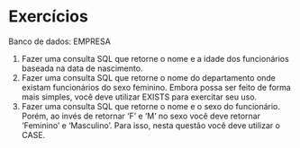 # Exercícios
Banco de dados: EMPRESA
1. Fazer uma consulta SQL que retorne o nome e a idade dos funcionários baseada na
data de nascimento.
2. Fazer uma consulta SQL que retorne o nome do departamento onde existam funcionários
do sexo feminino. Embora possa ser feito de forma mais simples, você deve utilizar EXISTS para
exercitar seu uso. 
3. Fazer uma consulta SQL que retorne o nome e o sexo do funcionário. Porém, ao invés de
retornar ‘F’ e ‘M’ no sexo você deve retornar ‘Feminino’ e ‘Masculino’. Para isso, nesta questão
você deve utilizar o CASE. 